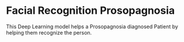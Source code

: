 # Facial Recognition Prosopagnosia
 
This Deep Learning model helps a Prosopagnosia diagnosed Patient by helping them recognize the person.
